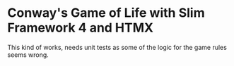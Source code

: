 # Conway's Game of Life with Slim Framework 4 and HTMX

This kind of works, needs unit tests as some of the logic for the game rules seems wrong.